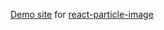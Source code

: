 [Demo site](https://malerba118.github.io/react-particle-image-demo/) for [react-particle-image](https://github.com/malerba118/react-particle-image)
